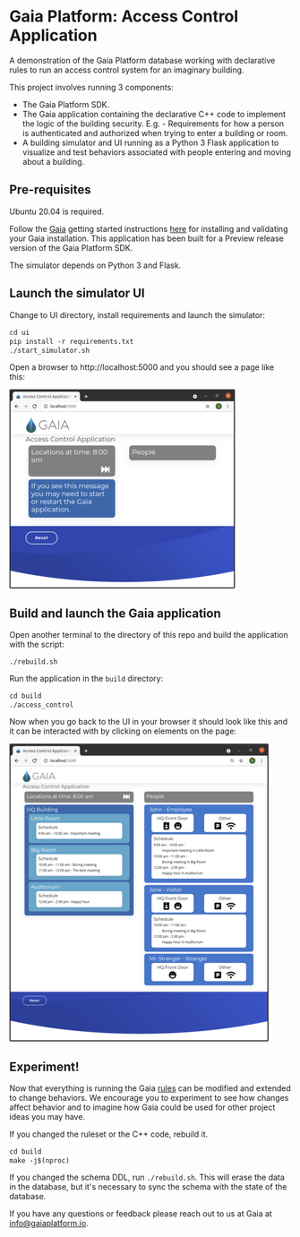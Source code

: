 # Gaia Platform: Access Control Application
A demonstration of the Gaia Platform database working with declarative rules to run an access control system for an imaginary building.

This project involves running 3 components:
* The Gaia Platform SDK.
* The Gaia application containing the declarative C++ code to implement the logic of the building security. E.g. - Requirements for how a person is authenticated and authorized when trying to enter a building or room.
* A building simulator and UI running as a Python 3 Flask application to visualize and test behaviors associated with people entering and moving about a building.

## Pre-requisites
Ubuntu 20.04 is required.

Follow the [Gaia](https://www.gaiaplatform.io/) getting started instructions [here](https://gaia-platform.github.io/gaia-platform-docs.io/articles/getting-started-with-gaia.html) for installing and validating your Gaia installation. This application has been built for a Preview release version of the Gaia Platform SDK.

The simulator depends on Python 3 and Flask.

## Launch the simulator UI
Change to UI directory, install requirements and launch the simulator:
```
cd ui
pip install -r requirements.txt
./start_simulator.sh
```
Open a browser to http://localhost:5000 and you should see a page like this:

![image](./ui/static/img/screenshot.png)

## Build and launch the Gaia application
Open another terminal to the directory of this repo and build the application with the script:
```
./rebuild.sh
```

Run the application in the `build` directory:
```
cd build
./access_control
```

Now when you go back to the UI in your browser it should look like this and it can be interacted with by clicking on elements on the page:

![image](./ui/static/img/screenshot_connected.png)

## Experiment!
Now that everything is running the Gaia [rules](./src/access_control.ruleset) can be modified and extended to change behaviors. We encourage you to experiment to see how changes affect behavior and to imagine how Gaia could be used for other project ideas you may have.

If you changed the ruleset or the C++ code, rebuild it.
```
cd build
make -j$(nproc)
```

If you changed the schema DDL, run `./rebuild.sh`. This will erase the data in the database, but it's necessary to sync the schema with the state of the database.

If you have any questions or feedback please reach out to us at Gaia at [info@gaiaplatform.io](mailto:info@gaiaplatform.io).
